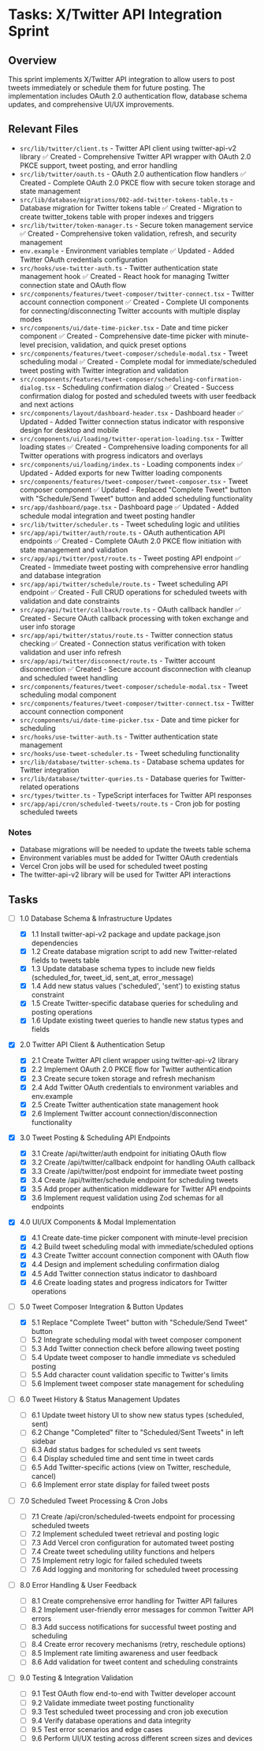 # Tasks: X/Twitter API Integration Sprint

## Overview

This sprint implements X/Twitter API integration to allow users to post tweets immediately or schedule them for future posting. The implementation includes OAuth 2.0 authentication flow, database schema updates, and comprehensive UI/UX improvements.

## Relevant Files

- `src/lib/twitter/client.ts` - Twitter API client using twitter-api-v2 library ✅ Created - Comprehensive Twitter API wrapper with OAuth 2.0 PKCE support, tweet posting, and error handling
- `src/lib/twitter/oauth.ts` - OAuth 2.0 authentication flow handlers ✅ Created - Complete OAuth 2.0 PKCE flow with secure token storage and state management
- `src/lib/database/migrations/002-add-twitter-tokens-table.ts` - Database migration for Twitter tokens table ✅ Created - Migration to create twitter_tokens table with proper indexes and triggers
- `src/lib/twitter/token-manager.ts` - Secure token management service ✅ Created - Comprehensive token validation, refresh, and security management
- `env.example` - Environment variables template ✅ Updated - Added Twitter OAuth credentials configuration
- `src/hooks/use-twitter-auth.ts` - Twitter authentication state management hook ✅ Created - React hook for managing Twitter connection state and OAuth flow
- `src/components/features/tweet-composer/twitter-connect.tsx` - Twitter account connection component ✅ Created - Complete UI components for connecting/disconnecting Twitter accounts with multiple display modes
- `src/components/ui/date-time-picker.tsx` - Date and time picker component ✅ Created - Comprehensive date-time picker with minute-level precision, validation, and quick preset options
- `src/components/features/tweet-composer/schedule-modal.tsx` - Tweet scheduling modal ✅ Created - Complete modal for immediate/scheduled tweet posting with Twitter integration and validation
- `src/components/features/tweet-composer/scheduling-confirmation-dialog.tsx` - Scheduling confirmation dialog ✅ Created - Success confirmation dialog for posted and scheduled tweets with user feedback and next actions
- `src/components/layout/dashboard-header.tsx` - Dashboard header ✅ Updated - Added Twitter connection status indicator with responsive design for desktop and mobile
- `src/components/ui/loading/twitter-operation-loading.tsx` - Twitter loading states ✅ Created - Comprehensive loading components for all Twitter operations with progress indicators and overlays
- `src/components/ui/loading/index.ts` - Loading components index ✅ Updated - Added exports for new Twitter loading components
- `src/components/features/tweet-composer/tweet-composer.tsx` - Tweet composer component ✅ Updated - Replaced "Complete Tweet" button with "Schedule/Send Tweet" button and added scheduling functionality
- `src/app/dashboard/page.tsx` - Dashboard page ✅ Updated - Added schedule modal integration and tweet posting handler
- `src/lib/twitter/scheduler.ts` - Tweet scheduling logic and utilities
- `src/app/api/twitter/auth/route.ts` - OAuth authentication API endpoints ✅ Created - Complete OAuth 2.0 PKCE flow initiation with state management and validation
- `src/app/api/twitter/post/route.ts` - Tweet posting API endpoint ✅ Created - Immediate tweet posting with comprehensive error handling and database integration
- `src/app/api/twitter/schedule/route.ts` - Tweet scheduling API endpoint ✅ Created - Full CRUD operations for scheduled tweets with validation and date constraints
- `src/app/api/twitter/callback/route.ts` - OAuth callback handler ✅ Created - Secure OAuth callback processing with token exchange and user info storage
- `src/app/api/twitter/status/route.ts` - Twitter connection status checking ✅ Created - Connection status verification with token validation and user info refresh
- `src/app/api/twitter/disconnect/route.ts` - Twitter account disconnection ✅ Created - Secure account disconnection with cleanup and scheduled tweet handling
- `src/components/features/tweet-composer/schedule-modal.tsx` - Tweet scheduling modal component
- `src/components/features/tweet-composer/twitter-connect.tsx` - Twitter account connection component
- `src/components/ui/date-time-picker.tsx` - Date and time picker for scheduling
- `src/hooks/use-twitter-auth.ts` - Twitter authentication state management
- `src/hooks/use-tweet-scheduler.ts` - Tweet scheduling functionality
- `src/lib/database/twitter-schema.ts` - Database schema updates for Twitter integration
- `src/lib/database/twitter-queries.ts` - Database queries for Twitter-related operations
- `src/types/twitter.ts` - TypeScript interfaces for Twitter API responses
- `src/app/api/cron/scheduled-tweets/route.ts` - Cron job for posting scheduled tweets

### Notes

- Database migrations will be needed to update the tweets table schema
- Environment variables must be added for Twitter OAuth credentials
- Vercel Cron jobs will be used for scheduled tweet posting
- The twitter-api-v2 library will be used for Twitter API interactions

## Tasks

- [ ] 1.0 Database Schema & Infrastructure Updates

  - [x] 1.1 Install twitter-api-v2 package and update package.json dependencies
  - [x] 1.2 Create database migration script to add new Twitter-related fields to tweets table
  - [x] 1.3 Update database schema types to include new fields (scheduled_for, tweet_id, sent_at, error_message)
  - [x] 1.4 Add new status values ('scheduled', 'sent') to existing status constraint
  - [x] 1.5 Create Twitter-specific database queries for scheduling and posting operations
  - [x] 1.6 Update existing tweet queries to handle new status types and fields

- [x] 2.0 Twitter API Client & Authentication Setup

  - [x] 2.1 Create Twitter API client wrapper using twitter-api-v2 library
  - [x] 2.2 Implement OAuth 2.0 PKCE flow for Twitter authentication
  - [x] 2.3 Create secure token storage and refresh mechanism
  - [x] 2.4 Add Twitter OAuth credentials to environment variables and env.example
  - [x] 2.5 Create Twitter authentication state management hook
  - [x] 2.6 Implement Twitter account connection/disconnection functionality

- [x] 3.0 Tweet Posting & Scheduling API Endpoints

  - [x] 3.1 Create /api/twitter/auth endpoint for initiating OAuth flow
  - [x] 3.2 Create /api/twitter/callback endpoint for handling OAuth callback
  - [x] 3.3 Create /api/twitter/post endpoint for immediate tweet posting
  - [x] 3.4 Create /api/twitter/schedule endpoint for scheduling tweets
  - [x] 3.5 Add proper authentication middleware for Twitter API endpoints
  - [x] 3.6 Implement request validation using Zod schemas for all endpoints

- [x] 4.0 UI/UX Components & Modal Implementation

  - [x] 4.1 Create date-time picker component with minute-level precision
  - [x] 4.2 Build tweet scheduling modal with immediate/scheduled options
  - [x] 4.3 Create Twitter account connection component with OAuth flow
  - [x] 4.4 Design and implement scheduling confirmation dialog
  - [x] 4.5 Add Twitter connection status indicator to dashboard
  - [x] 4.6 Create loading states and progress indicators for Twitter operations

- [ ] 5.0 Tweet Composer Integration & Button Updates

  - [x] 5.1 Replace "Complete Tweet" button with "Schedule/Send Tweet" button
  - [ ] 5.2 Integrate scheduling modal with tweet composer component
  - [ ] 5.3 Add Twitter connection check before allowing tweet posting
  - [ ] 5.4 Update tweet composer to handle immediate vs scheduled posting
  - [ ] 5.5 Add character count validation specific to Twitter's limits
  - [ ] 5.6 Implement tweet composer state management for scheduling

- [ ] 6.0 Tweet History & Status Management Updates

  - [ ] 6.1 Update tweet history UI to show new status types (scheduled, sent)
  - [ ] 6.2 Change "Completed" filter to "Scheduled/Sent Tweets" in left sidebar
  - [ ] 6.3 Add status badges for scheduled vs sent tweets
  - [ ] 6.4 Display scheduled time and sent time in tweet cards
  - [ ] 6.5 Add Twitter-specific actions (view on Twitter, reschedule, cancel)
  - [ ] 6.6 Implement error state display for failed tweet posts

- [ ] 7.0 Scheduled Tweet Processing & Cron Jobs

  - [ ] 7.1 Create /api/cron/scheduled-tweets endpoint for processing scheduled tweets
  - [ ] 7.2 Implement scheduled tweet retrieval and posting logic
  - [ ] 7.3 Add Vercel cron configuration for automated tweet posting
  - [ ] 7.4 Create tweet scheduling utility functions and helpers
  - [ ] 7.5 Implement retry logic for failed scheduled tweets
  - [ ] 7.6 Add logging and monitoring for scheduled tweet processing

- [ ] 8.0 Error Handling & User Feedback

  - [ ] 8.1 Create comprehensive error handling for Twitter API failures
  - [ ] 8.2 Implement user-friendly error messages for common Twitter API errors
  - [ ] 8.3 Add success notifications for successful tweet posting and scheduling
  - [ ] 8.4 Create error recovery mechanisms (retry, reschedule options)
  - [ ] 8.5 Implement rate limiting awareness and user feedback
  - [ ] 8.6 Add validation for tweet content and scheduling constraints

- [ ] 9.0 Testing & Integration Validation
  - [ ] 9.1 Test OAuth flow end-to-end with Twitter developer account
  - [ ] 9.2 Validate immediate tweet posting functionality
  - [ ] 9.3 Test scheduled tweet processing and cron job execution
  - [ ] 9.4 Verify database operations and data integrity
  - [ ] 9.5 Test error scenarios and edge cases
  - [ ] 9.6 Perform UI/UX testing across different screen sizes and devices
